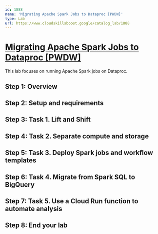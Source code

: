```yaml
---
id: 1888
name: 'Migrating Apache Spark Jobs to Dataproc [PWDW]'
type: Lab
url: https://www.cloudskillsboost.google/catalog_lab/1888
---
```


# [Migrating Apache Spark Jobs to Dataproc [PWDW]](https://www.cloudskillsboost.google/catalog_lab/1888)

This lab focuses on running Apache Spark jobs on Dataproc. 

## Step 1: Overview

## Step 2: Setup and requirements

## Step 3: Task 1. Lift and Shift

## Step 4: Task 2. Separate compute and storage

## Step 5: Task 3. Deploy Spark jobs and workflow templates

## Step 6: Task 4. Migrate from Spark SQL to BigQuery

## Step 7: Task 5. Use a Cloud Run function to automate analysis

## Step 8: End your lab
